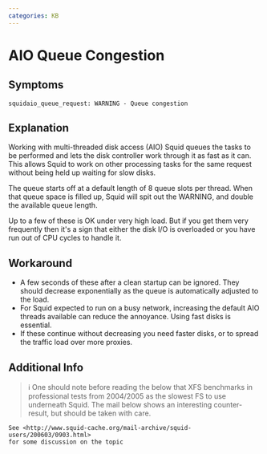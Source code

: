 ```yaml
---
categories: KB
---
```

# AIO Queue Congestion

## Symptoms

    squidaio_queue_request: WARNING - Queue congestion

## Explanation

Working with multi-threaded disk access (AIO) Squid queues the tasks to
be performed and lets the disk controller work through it as fast as it
can. This allows Squid to work on other processing tasks for the same
request without being held up waiting for slow disks.

The queue starts off at a default length of 8 queue slots per thread.
When that queue space is filled up, Squid will spit out the WARNING, and
double the available queue length.

Up to a few of these is OK under very high load. But if you get them
very frequently then it's a sign that either the disk I/O is overloaded
or you have run out of CPU cycles to handle it.

## Workaround

- A few seconds of these after a clean startup can be ignored. They
    should decrease exponentially as the queue is automatically adjusted
    to the load.
- For Squid expected to run on a busy network, increasing the default
    AIO threads available can reduce the annoyance. Using fast disks is
    essential.
- If these continue without decreasing you need faster disks, or to
    spread the traffic load over more proxies.

## Additional Info

> :information_source:
    One should note before reading the below that XFS benchmarks in
    professional tests from 2004/2005 as the slowest FS to use
    underneath Squid. The mail below shows an interesting
    counter-result, but should be taken with care.

    See <http://www.squid-cache.org/mail-archive/squid-users/200603/0903.html>
    for some discussion on the topic

